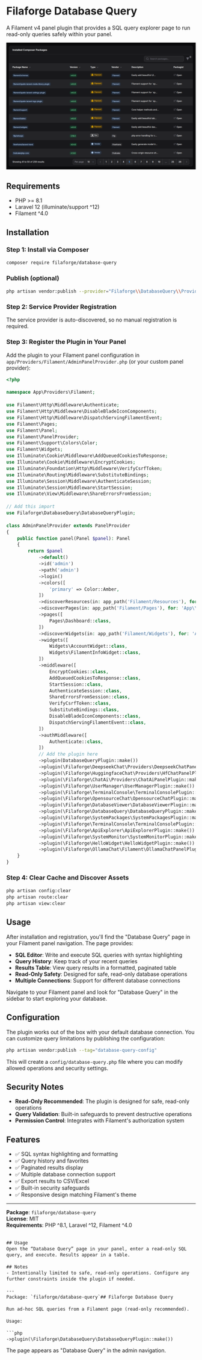 # Filaforge Database Query

A Filament v4 panel plugin that provides a SQL query explorer page to run read-only queries safely within your panel.

![Screenshot](screenshot.png)

## Requirements
- PHP >= 8.1
- Laravel 12 (illuminate/support ^12)
- Filament ^4.0

## Installation

### Step 1: Install via Composer
```bash
composer require filaforge/database-query
```

### Publish (optional)

```bash
php artisan vendor:publish --provider="Filaforge\\DatabaseQuery\\Providers\\DatabaseQueryServiceProvider"
```

### Step 2: Service Provider Registration
The service provider is auto-discovered, so no manual registration is required.

### Step 3: Register the Plugin in Your Panel
Add the plugin to your Filament panel configuration in `app/Providers/Filament/AdminPanelProvider.php` (or your custom panel provider):

```php
<?php

namespace App\Providers\Filament;

use Filament\Http\Middleware\Authenticate;
use Filament\Http\Middleware\DisableBladeIconComponents;
use Filament\Http\Middleware\DispatchServingFilamentEvent;
use Filament\Pages;
use Filament\Panel;
use Filament\PanelProvider;
use Filament\Support\Colors\Color;
use Filament\Widgets;
use Illuminate\Cookie\Middleware\AddQueuedCookiesToResponse;
use Illuminate\Cookie\Middleware\EncryptCookies;
use Illuminate\Foundation\Http\Middleware\VerifyCsrfToken;
use Illuminate\Routing\Middleware\SubstituteBindings;
use Illuminate\Session\Middleware\AuthenticateSession;
use Illuminate\Session\Middleware\StartSession;
use Illuminate\View\Middleware\ShareErrorsFromSession;

// Add this import
use Filaforge\DatabaseQuery\DatabaseQueryPlugin;

class AdminPanelProvider extends PanelProvider
{
    public function panel(Panel $panel): Panel
    {
        return $panel
            ->default()
            ->id('admin')
            ->path('admin')
            ->login()
            ->colors([
                'primary' => Color::Amber,
            ])
            ->discoverResources(in: app_path('Filament/Resources'), for: 'App\\Filament\\Resources')
            ->discoverPages(in: app_path('Filament/Pages'), for: 'App\\Filament\\Pages')
            ->pages([
                Pages\Dashboard::class,
            ])
            ->discoverWidgets(in: app_path('Filament/Widgets'), for: 'App\\Filament\\Widgets')
            ->widgets([
                Widgets\AccountWidget::class,
                Widgets\FilamentInfoWidget::class,
            ])
            ->middleware([
                EncryptCookies::class,
                AddQueuedCookiesToResponse::class,
                StartSession::class,
                AuthenticateSession::class,
                ShareErrorsFromSession::class,
                VerifyCsrfToken::class,
                SubstituteBindings::class,
                DisableBladeIconComponents::class,
                DispatchServingFilamentEvent::class,
            ])
            ->authMiddleware([
                Authenticate::class,
            ])
            // Add the plugin here
            ->plugin(DatabaseQueryPlugin::make())
            ->plugin(\Filaforge\DeepseekChat\Providers\DeepseekChatPanelPlugin::make())
            ->plugin(\Filaforge\HuggingfaceChat\Providers\HfChatPanelPlugin::make())
            ->plugin(\Filaforge\ChatAi\Providers\ChatAiPanelPlugin::make())
            ->plugin(\Filaforge\UserManager\UserManagerPlugin::make())
            ->plugin(\Filaforge\TerminalConsole\TerminalConsolePlugin::make())
            ->plugin(\Filaforge\OpensourceChat\OpensourceChatPlugin::make())
            ->plugin(\Filaforge\DatabaseViewer\DatabaseViewerPlugin::make())
            ->plugin(\Filaforge\DatabaseQuery\DatabaseQueryPlugin::make())
            ->plugin(\Filaforge\SystemPackages\SystemPackagesPlugin::make())
            ->plugin(\Filaforge\TerminalConsole\TerminalConsolePlugin::make())
            ->plugin(\Filaforge\ApiExplorer\ApiExplorerPlugin::make())
            ->plugin(\Filaforge\SystemMonitor\SystemMonitorPlugin::make())
            ->plugin(\Filaforge\HelloWidget\HelloWidgetPlugin::make())
            ->plugin(\Filaforge\OllamaChat\Filament\OllamaChatPanelPlugin::make());
    }
}
```

### Step 4: Clear Cache and Discover Assets
```bash
php artisan config:clear
php artisan route:clear
php artisan view:clear
```

## Usage

After installation and registration, you'll find the "Database Query" page in your Filament panel navigation. The page provides:

- **SQL Editor**: Write and execute SQL queries with syntax highlighting
- **Query History**: Keep track of your recent queries
- **Results Table**: View query results in a formatted, paginated table
- **Read-Only Safety**: Designed for safe, read-only database operations
- **Multiple Connections**: Support for different database connections

Navigate to your Filament panel and look for "Database Query" in the sidebar to start exploring your database.

## Configuration

The plugin works out of the box with your default database connection. You can customize query limitations by publishing the configuration:

```bash
php artisan vendor:publish --tag="database-query-config"
```

This will create a `config/database-query.php` file where you can modify allowed operations and security settings.

## Security Notes

- **Read-Only Recommended**: The plugin is designed for safe, read-only operations
- **Query Validation**: Built-in safeguards to prevent destructive operations
- **Permission Control**: Integrates with Filament's authorization system

## Features

- ✅ SQL syntax highlighting and formatting
- ✅ Query history and favorites
- ✅ Paginated results display
- ✅ Multiple database connection support
- ✅ Export results to CSV/Excel
- ✅ Built-in security safeguards
- ✅ Responsive design matching Filament's theme

---

**Package**: `filaforge/database-query`  
**License**: MIT  
**Requirements**: PHP ^8.1, Laravel ^12, Filament ^4.0
```

## Usage
Open the “Database Query” page in your panel, enter a read-only SQL query, and execute. Results appear in a table.

## Notes
- Intentionally limited to safe, read-only operations. Configure any further constraints inside the plugin if needed.

---
Package: `filaforge/database-query`## Filaforge Database Query

Run ad-hoc SQL queries from a Filament page (read-only recommended).

Usage:

```php
->plugin(\Filaforge\DatabaseQuery\DatabaseQueryPlugin::make())
```

The page appears as "Database Query" in the admin navigation.


